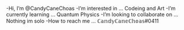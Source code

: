 -Hi, I’m @CandyCaneChoas
-I’m interested in ... Codeing and Art
-I’m currently learning ... Quantum Physics
-I’m looking to collaborate on ... Nothing im solo
-How to reach me ... ℂ𝕒𝕟𝕕𝕪ℂ𝕒𝕟𝕖ℂ𝕙𝕠𝕒𝕤#0411
